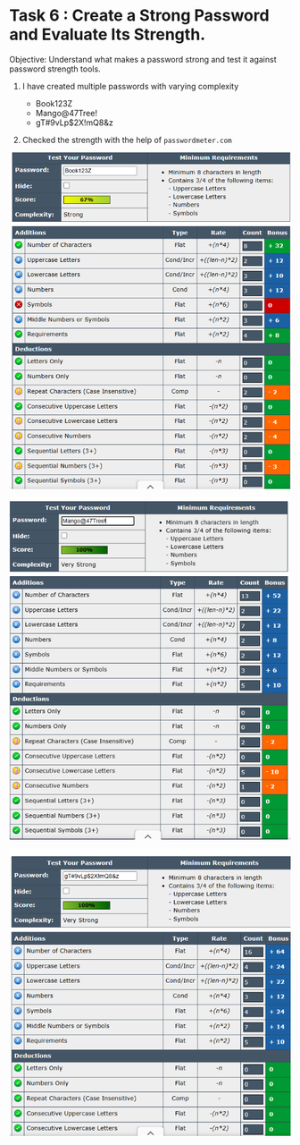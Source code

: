 # Task 6 : Create a Strong Password and Evaluate Its Strength.
 Objective: Understand what makes a password strong and test it against password strength tools.


 1. I have created multiple passwords with varying complexity

    * Book123Z
    * Mango@47Tree!
    * gT#9vLp$2X!mQ8&z
      
 2. Checked the strength with the help of `passwordmeter.com`

  ![1](https://github.com/hizanrahman/Elevate_Labs_Internship/blob/main/Task-06/task-6.png)
  
  ![2](https://github.com/hizanrahman/Elevate_Labs_Internship/blob/main/Task-06/task-6_01.png)

  ![3](https://github.com/hizanrahman/Elevate_Labs_Internship/blob/main/Task-06/Task-6_02.png)
    
    
